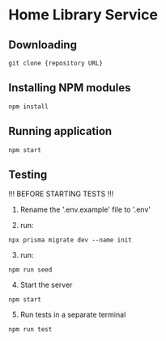 # Home Library Service

## Downloading

```
git clone {repository URL}
```

## Installing NPM modules

```
npm install
```

## Running application

```
npm start
```

## Testing

!!! BEFORE STARTING TESTS !!!

1. Rename the '.env.example' file to '.env'

2. run:

```
npx prisma migrate dev --name init
```

3. run:

```
npm run seed
```

4. Start the server

```
npm start
```

5. Run tests in a separate terminal

```
npm run test
```
